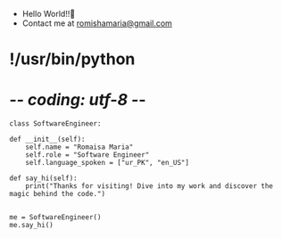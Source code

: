 - Hello World!!👋
- Contact me at romishamaria@gmail.com


# !/usr/bin/python
# -*- coding: utf-8 -*-

    class SoftwareEngineer:

    def __init__(self):
        self.name = "Romaisa Maria"
        self.role = "Software Engineer"
        self.language_spoken = ["ur_PK", "en_US"]

    def say_hi(self):
        print("Thanks for visiting! Dive into my work and discover the magic behind the code.")


    me = SoftwareEngineer()
    me.say_hi()

<!---
Romaisa-09/Romaisa-09 is a ✨ special ✨ repository because its `README.md` (this file) appears on your GitHub profile.
You can click the Preview link to take a look at your changes.
--->

